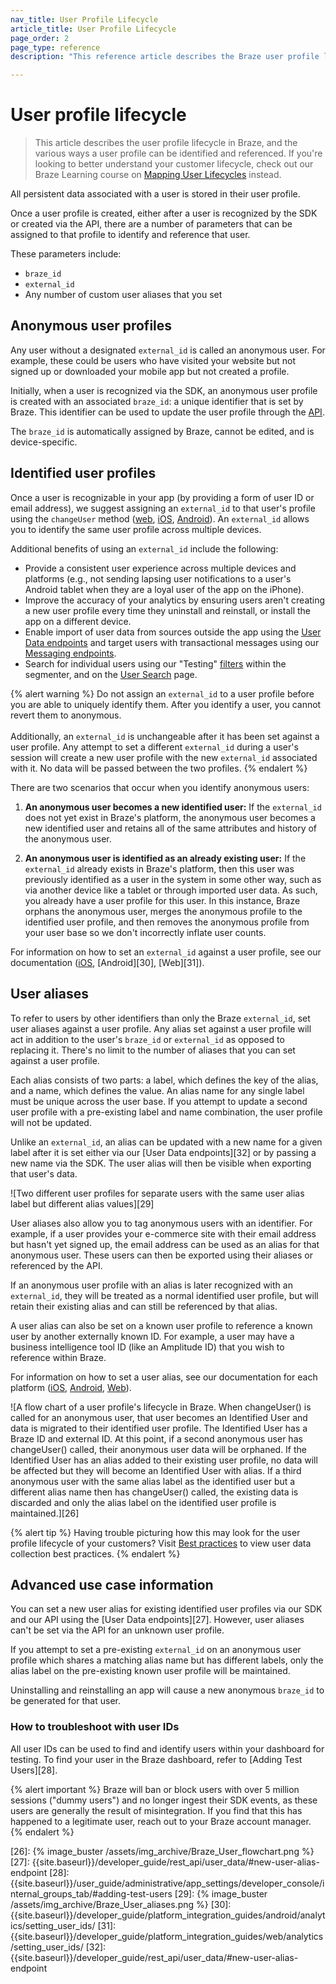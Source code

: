 ```yaml
---
nav_title: User Profile Lifecycle
article_title: User Profile Lifecycle
page_order: 2
page_type: reference
description: "This reference article describes the Braze user profile lifecycle, and the various ways a user profile can be identified and referenced."

---
```


# User profile lifecycle

> This article describes the user profile lifecycle in Braze, and the various ways a user profile can be identified and referenced. If you're looking to better understand your customer lifecycle, check out our Braze Learning course on [Mapping User Lifecycles](https://learning.braze.com/mapping-customer-lifecycles) instead.

All persistent data associated with a user is stored in their user profile.

Once a user profile is created, either after a user is recognized by the SDK or created via the API, there are a number of parameters that can be assigned to that profile to identify and reference that user. 

These parameters include:

* `braze_id`
* `external_id`
* Any number of custom user aliases that you set

## Anonymous user profiles

Any user without a designated `external_id` is called an anonymous user. For example, these could be users who have visited your website but not signed up or downloaded your mobile app but not created a profile.

Initially, when a user is recognized via the SDK, an anonymous user profile is created with an associated `braze_id`: a unique identifier that is set by Braze. This identifier can be used to update the user profile through the [API]({{site.baseurl}}/api/endpoints/user_data/).

The `braze_id` is automatically assigned by Braze, cannot be edited, and is device-specific.

## Identified user profiles

Once a user is recognizable in your app (by providing a form of user ID or email address), we suggest assigning an `external_id` to that user's profile using the `changeUser` method ([web](https://js.appboycdn.com/web-sdk/latest/doc/modules/braze.html#changeuser), [iOS](https://appboy.github.io/appboy-ios-sdk/docs/interface_appboy.html#ac8b369b40e15860b0ec18c0f4b46ac69), [Android](https://braze-inc.github.io/braze-android-sdk/javadocs/com/appboy/Appboy.html#changeUser-java.lang.String-)). An `external_id` allows you to identify the same user profile across multiple devices. 

Additional benefits of using an `external_id` include the following: 

- Provide a consistent user experience across multiple devices and platforms (e.g., not sending lapsing user notifications to a user's Android tablet when they are a loyal user of the app on the iPhone).
- Improve the accuracy of your analytics by ensuring users aren't creating a new user profile every time they uninstall and reinstall, or install the app on a different device.
- Enable import of user data from sources outside the app using the [User Data endpoints]({{site.baseurl}}/api/endpoints/user_data/) and target users with transactional messages using our [Messaging endpoints]({{site.baseurl}}/api/endpoints/messaging/).
- Search for individual users using our "Testing" [filters]({{site.baseurl}}/user_guide/engagement_tools/segments/segmentation_filters/) within the segmenter, and on the [User Search]({{site.baseurl}}/user_guide/engagement_tools/segments/using_user_search/) page.

{% alert warning %}
Do not assign an `external_id` to a user profile before you are able to uniquely identify them. After you identify a user, you cannot revert them to anonymous.
<br><br>
Additionally, an `external_id` is unchangeable after it has been set against a user profile. Any attempt to set a different `external_id` during a user's session will create a new user profile with the new `external_id` associated with it. No data will be passed between the two profiles.
{% endalert %} 

There are two scenarios that occur when you identify anonymous users:

1) **An anonymous user becomes a new identified user:** If the `external_id` does not yet exist in Braze's platform, the anonymous user becomes a new identified user and retains all of the same attributes and history of the anonymous user. 

2) **An anonymous user is identified as an already existing user:** If the `external_id` already exists in Braze's platform, then this user was previously identified as a user in the system in some other way, such as via another device like a tablet or through imported user data. As such, you already have a user profile for this user. In this instance, Braze orphans the anonymous user, merges the anonymous profile to the identified user profile, and then removes the anonymous profile from your user base so we don't incorrectly inflate user counts.

For information on how to set an `external_id` against a user profile, see our documentation ([iOS][24], [Android][30], [Web][31]).

## User aliases

To refer to users by other identifiers than only the Braze `external_id`, set user aliases against a user profile. Any alias set against a user profile will act in addition to the user's `braze_id` or `external_id` as opposed to replacing it. There's no limit to the number of aliases that you can set against a user profile.

Each alias consists of two parts: a label, which defines the key of the alias, and a name, which defines the value. An alias name for any single label must be unique across the user base. If you attempt to update a second user profile with a pre-existing label and name combination, the user profile will not be updated.

Unlike an `external_id`, an alias can be updated with a new name for a given label after it is set either via our [User Data endpoints][32] or by passing a new name via the SDK. The user alias will then be visible when exporting that user's data.

![Two different user profiles for separate users with the same user alias label but different alias values][29]

User aliases also allow you to tag anonymous users with an identifier. For example, if a user provides your e-commerce site with their email address but hasn't yet signed up, the email address can be used as an alias for that anonymous user. These users can then be exported using their aliases or referenced by the API.

If an anonymous user profile with an alias is later recognized with an `external_id`, they will be treated as a normal identified user profile, but will retain their existing alias and can still be referenced by that alias.

A user alias can also be set on a known user profile to reference a known user by another externally known ID. For example, a user may have a business intelligence tool ID (like an Amplitude ID) that you wish to reference within Braze.

For information on how to set a user alias, see our documentation for each platform ([iOS][1], [Android][2], [Web][3]).

![A flow chart of a user profile's lifecycle in Braze. When changeUser() is called for an anonymous user, that user becomes an Identified User and data is migrated to their identified user profile. The Identified User has a Braze ID and external ID. At this point, if a second anonymous user has changeUser() called, their anonymous user data will be orphaned. If the Identified User has an alias added to their existing user profile, no data will be affected but they will become an Identified User with alias. If a third anonymous user with the same alias label as the identified user but a different alias name then has changeUser() called, the existing data is discarded and only the alias label on the identified user profile is maintained.][26]

{% alert tip %}
Having trouble picturing how this may look for the user profile lifecycle of your customers? Visit [Best practices]({{site.baseurl}}/user_guide/data_and_analytics/user_data_collection/best_practices/) to view user data collection best practices.
{% endalert %}

## Advanced use case information

You can set a new user alias for existing identified user profiles via our SDK and our API using the [User Data endpoints][27]. However, user aliases can't be set via the API for an unknown user profile.

If you attempt to set a pre-existing `external_id` on an anonymous user profile which shares a matching alias name but has different labels, only the alias label on the pre-existing known user profile will be maintained.

Uninstalling and reinstalling an app will cause a new anonymous `braze_id` to be generated for that user.

### How to troubleshoot with user IDs

All user IDs can be used to find and identify users within your dashboard for testing. To find your user in the Braze dashboard, refer to [Adding Test Users][28].

{% alert important %}
Braze will ban or block users with over 5 million sessions ("dummy users") and no longer ingest their SDK events, as these users are generally the result of misintegration. If you find that this has happened to a legitimate user, reach out to your Braze account manager.
{% endalert %}

[1]: {{site.baseurl}}/developer_guide/platform_integration_guides/swift/analytics/setting_user_ids/#aliasing-users
[2]: {{site.baseurl}}/developer_guide/platform_integration_guides/android/analytics/setting_user_ids/#aliasing-users
[3]: {{site.baseurl}}/developer_guide/platform_integration_guides/web/analytics/setting_user_ids/#aliasing-users

[23]: {{site.baseurl}}/developer_guide/platform_integration_guides/swift/analytics/setting_user_ids/#assigning-a-user-id
[24]: {{site.baseurl}}/developer_guide/platform_integration_guides/swift/analytics/setting_user_ids/
[25]: {{site.baseurl}}/developer_guide/home/
[26]: {% image_buster /assets/img_archive/Braze_User_flowchart.png %}
[27]: {{site.baseurl}}/developer_guide/rest_api/user_data/#new-user-alias-endpoint
[28]: {{site.baseurl}}/user_guide/administrative/app_settings/developer_console/internal_groups_tab/#adding-test-users
[29]: {% image_buster /assets/img_archive/Braze_User_aliases.png %}
[30]: {{site.baseurl}}/developer_guide/platform_integration_guides/android/analytics/setting_user_ids/
[31]: {{site.baseurl}}/developer_guide/platform_integration_guides/web/analytics/setting_user_ids/
[32]: {{site.baseurl}}/developer_guide/rest_api/user_data/#new-user-alias-endpoint
